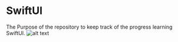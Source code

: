 # SwiftUI
The Purpose of the repository to keep track of the progress learning SwiftUI.
![alt text](https://github.com/JasurSalimov/SwiftUI/tree/main/Restart/Restart/IMG_1614.PNG?raw=false)
